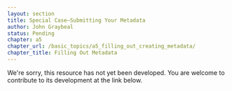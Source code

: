 ```yaml
---
layout: section
title: Special Case—Submitting Your Metadata
author: John Graybeal
status: Pending
chapter: a5
chapter_url: /basic_topics/a5_filling_out_creating_metadata/
chapter_title: Filling Out Metadata
---
```


We're sorry, this resource has not yet been developed. You are welcome to contribute to its development at the link below.
